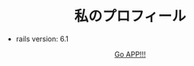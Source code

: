 <h1 style="text-align: center">
    私のプロフィール
</h1>

- rails version: 6.1

<div style="text-align: center">
    <a href="https://my-profile-yuske.herokuapp.com/">Go APP!!!</a>
</div>